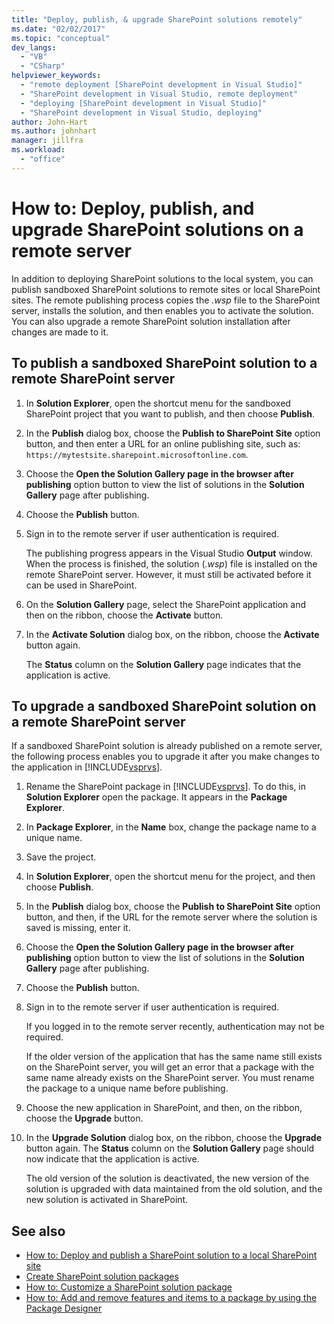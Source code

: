 ```yaml
---
title: "Deploy, publish, & upgrade SharePoint solutions remotely"
ms.date: "02/02/2017"
ms.topic: "conceptual"
dev_langs:
  - "VB"
  - "CSharp"
helpviewer_keywords:
  - "remote deployment [SharePoint development in Visual Studio]"
  - "SharePoint development in Visual Studio, remote deployment"
  - "deploying [SharePoint development in Visual Studio]"
  - "SharePoint development in Visual Studio, deploying"
author: John-Hart
ms.author: johnhart
manager: jillfra
ms.workload:
  - "office"
---
```

# How to: Deploy, publish, and upgrade SharePoint solutions on a remote server
  In addition to deploying SharePoint solutions to the local system, you can publish sandboxed SharePoint solutions to remote sites or local SharePoint sites. The remote publishing process copies the *.wsp* file to the SharePoint server, installs the solution, and then enables you to activate the solution. You can also upgrade a remote SharePoint solution installation after changes are made to it.

## To publish a sandboxed SharePoint solution to a remote SharePoint server

1. In **Solution Explorer**, open the shortcut menu for the sandboxed SharePoint project that you want to publish, and then choose **Publish**.

2. In the **Publish** dialog box, choose the **Publish to SharePoint Site** option button, and then enter a URL for an online publishing site, such as: `https://mytestsite.sharepoint.microsoftonline.com`.

3. Choose the **Open the Solution Gallery page in the browser after publishing** option button to view the list of solutions in the **Solution Gallery** page after publishing.

4. Choose the **Publish** button.

5. Sign in to the remote server if user authentication is required.

     The publishing progress appears in the Visual Studio **Output** window. When the process is finished, the solution (*.wsp*) file is installed on the remote SharePoint server. However, it must still be activated before it can be used in SharePoint.

6. On the **Solution Gallery** page, select the SharePoint application and then on the ribbon, choose the **Activate** button.

7. In the **Activate Solution** dialog box, on the ribbon, choose the **Activate** button again.

     The **Status** column on the **Solution Gallery** page indicates that the application is active.

## To upgrade a sandboxed SharePoint solution on a remote SharePoint server
 If a sandboxed SharePoint solution is already published on a remote server, the following process enables you to upgrade it after you make changes to the application in [!INCLUDE[vsprvs](../sharepoint/includes/vsprvs-md.md)].

1. Rename the SharePoint package in [!INCLUDE[vsprvs](../sharepoint/includes/vsprvs-md.md)]. To do this, in **Solution Explorer** open the package. It appears in the **Package Explorer**.

2. In **Package Explorer**, in the **Name** box, change the package name to a unique name.

3. Save the project.

4. In **Solution Explorer**, open the shortcut menu for the project, and then choose **Publish**.

5. In the **Publish** dialog box, choose the **Publish to SharePoint Site** option button, and then, if the URL for the remote server where the solution is saved is missing, enter it.

6. Choose the **Open the Solution Gallery page in the browser after publishing** option button to view the list of solutions in the **Solution Gallery** page after publishing.

7. Choose the **Publish** button.

8. Sign in to the remote server if user authentication is required.

     If you logged in to the remote server recently, authentication may not be required.

     If the older version of the application that has the same name still exists on the SharePoint server, you will get an error that a package with the same name already exists on the SharePoint server. You must rename the package to a unique name before publishing.

9. Choose the new application in SharePoint, and then, on the ribbon, choose the **Upgrade** button.

10. In the **Upgrade Solution** dialog box, on the ribbon, choose the **Upgrade** button again. The **Status** column on the **Solution Gallery** page should now indicate that the application is active.

     The old version of the solution is deactivated, the new version of the solution is upgraded with data maintained from the old solution, and the new solution is activated in SharePoint.

## See also
- [How to: Deploy and publish a SharePoint solution to a local SharePoint site](../sharepoint/how-to-deploy-and-publish-a-sharepoint-solution-to-a-local-sharepoint-site.md)
- [Create SharePoint solution packages](../sharepoint/creating-sharepoint-solution-packages.md)
- [How to: Customize a SharePoint solution package](../sharepoint/how-to-customize-a-sharepoint-solution-package.md)
- [How to: Add and remove features and items to a package by using the Package Designer](../sharepoint/how-to-add-and-remove-features-and-items-to-a-package-by-using-the-package-designer.md)
